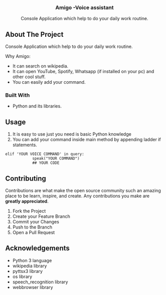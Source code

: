 <p align="center">
 <h3 align="center">Amigo -Voice assistant</h3>

  <p align="center">
   Console Application which help to do your daily work routine.
  </p>
</p>







## About The Project
  Console Application which help to do your daily work routine.

Why Amigo:
* It can search on wikipedia.
* It can open YouTube, Spotify, Whatsapp (if installed on your pc) and other cool stuff.
* You can easily add your command.


### Built With

* Python and its libraries.


<!-- USAGE EXAMPLES -->
## Usage
1. It is easy to use just you need is basic Python knowledge
2. You can add your command inside main method by appending ladder if statements.

```
elif 'YOUR VOICE COMMAND' in query:
            speak("YOUR COMMAND")
            ## YOUR CODE
```


<!-- CONTRIBUTING -->
## Contributing

Contributions are what make the open source community such an amazing place to be learn, inspire, and create. Any contributions you make are **greatly appreciated**.

1. Fork the Project
2. Create your Feature Branch 
3. Commit your Changes
4. Push to the Branch
5. Open a Pull Request



<!-- ACKNOWLEDGEMENTS -->
## Acknowledgements
* Python 3 language
* wikipedia library
* pyttsx3 library
* os library
* speech_recognition library
* webbrowser library

